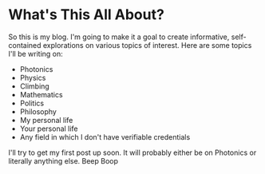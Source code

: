 # What's This All About?

So this is my blog. I'm going to make it a goal to create informative, self-contained explorations on various topics of interest.
Here are some topics I'll be writing on:

* Photonics
* Physics
* Climbing
* Mathematics
* Politics
* Philosophy
* My personal life
* Your personal life
* Any field in which I don't have verifiable credentials

I'll try to get my first post up soon. It will probably either be on Photonics or literally anything else.
Beep Boop
